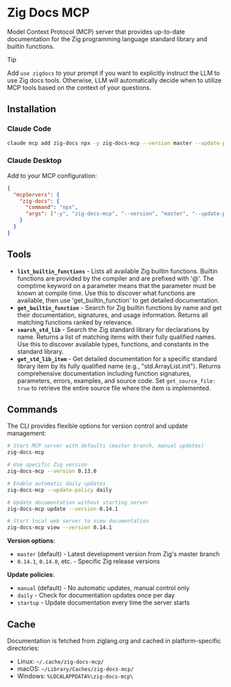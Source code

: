 # Zig Docs MCP

Model Context Protocol (MCP) server that provides up-to-date documentation for the Zig programming language standard library and builtin functions.

> [!TIP]
> Add `use zigdocs` to your prompt if you want to explicitly instruct the LLM to use Zig docs tools. Otherwise, LLM will automatically decide when to utilize MCP tools based on the context of your questions.

## Installation

### Claude Code
```bash
claude mcp add zig-docs npx -y zig-docs-mcp --version master --update-policy manual
```

### Claude Desktop
Add to your MCP configuration:
```json
{
  "mcpServers": {
    "zig-docs": {
      "command": "npx",
      "args": ["-y", "zig-docs-mcp", "--version", "master", "--update-policy", "manual"]
    }
  }
}
```

## Tools

- **`list_builtin_functions`** - Lists all available Zig builtin functions. Builtin functions are provided by the compiler and are prefixed with '@'. The comptime keyword on a parameter means that the parameter must be known at compile time. Use this to discover what functions are available, then use 'get_builtin_function' to get detailed documentation.
- **`get_builtin_function`** - Search for Zig builtin functions by name and get their documentation, signatures, and usage information. Returns all matching functions ranked by relevance.
- **`search_std_lib`** - Search the Zig standard library for declarations by name. Returns a list of matching items with their fully qualified names. Use this to discover available types, functions, and constants in the standard library.
- **`get_std_lib_item`** - Get detailed documentation for a specific standard library item by its fully qualified name (e.g., "std.ArrayList.init"). Returns comprehensive documentation including function signatures, parameters, errors, examples, and source code. Set `get_source_file: true` to retrieve the entire source file where the item is implemented.

## Commands

The CLI provides flexible options for version control and update management:

```bash
# Start MCP server with defaults (master branch, manual updates)
zig-docs-mcp

# Use specific Zig version
zig-docs-mcp --version 0.13.0

# Enable automatic daily updates
zig-docs-mcp --update-policy daily

# Update documentation without starting server
zig-docs-mcp update --version 0.14.1

# Start local web server to view documentation
zig-docs-mcp view --version 0.14.1
```

**Version options**:
- `master` (default) - Latest development version from Zig's master branch
- `0.14.1`, `0.14.0`, etc. - Specific Zig release versions

**Update policies**:
- `manual` (default) - No automatic updates, manual control only
- `daily` - Check for documentation updates once per day
- `startup` - Update documentation every time the server starts

## Cache

Documentation is fetched from ziglang.org and cached in platform-specific directories:
- Linux: `~/.cache/zig-docs-mcp/`
- macOS: `~/Library/Caches/zig-docs-mcp/`
- Windows: `%LOCALAPPDATA%\zig-docs-mcp\`
